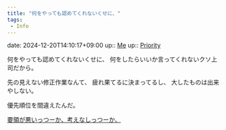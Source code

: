 ```yaml
---
title: "何をやっても認めてくれないくせに、"
tags:
 - Info
---
```


date: 2024-12-20T14:10:17+09:00
up:: [Me](../Bar/Novel/Chaos/Me.md)
up:: [Priority](../Bar/Novel/Topics/Priority.md)

何をやっても認めてくれないくせに、
何をしたらいいか言ってくれないクソ上司だから。

先の見えない修正作業なんて、
疲れ果てるに決まってるし、
大したものは出来やしない。

優先順位を間違えたんだ。

[要領が悪いっつーか、考えなしっつーか、](要領が悪いっつーか、考えなしっつーか、.md)